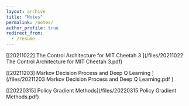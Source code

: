 ```yaml
---
layout: archive
title: "Notes"
permalink: /notes/
author_profile: true
redirect_from:
  - /resume
---
```


[[20211022] The Control Architecture for MIT Cheetah 3
](/files/20211022 The Control Architecture for MIT Cheetah 3.pdf)

[[20211203] Markov Decision Process and Deep Q Learning
](/files/20211203 Markov Decision Process and Deep Q Learning.pdf
)

[[20220315] Policy Gradient Methods](/files/20220315 Policy Gradient Methods.pdf)